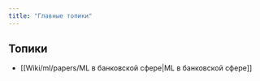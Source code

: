 ```yaml
---
title: "Главные топики"
---
```


## Топики
- [[Wiki/ml/papers/ML в банковской сфере|ML в банковской сфере]]
